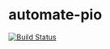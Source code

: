 # automate-pio
[![Build Status](https://travis-ci.org/Guidofaassen/automate-pio.svg?branch=master)](https://travis-ci.org/Guidofaassen/automate-pio)
